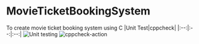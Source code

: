 # MovieTicketBookingSystem
To create movie ticket booking system using C
|Unit Test|cppcheck|
|:--:|:--:|:--:|
![Unit testing](https://github.com/stepin104679/MovieTicketBookingSystem/workflows/Unit%20testing/badge.svg)
![cppcheck-action](https://github.com/stepin104679/MovieTicketBookingSystem/workflows/cppcheck-action/badge.svg?branch=main)
